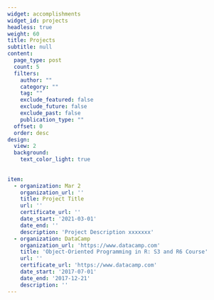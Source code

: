 ```yaml
---
widget: accomplishments
widget_id: projects
headless: true
weight: 60
title: Projects
subtitle: null
content:
  page_type: post
  count: 5
  filters:
    author: ""
    category: ""
    tag: ""
    exclude_featured: false
    exclude_future: false
    exclude_past: false
    publication_type: ""
  offset: 0
  order: desc
design:
  view: 2
  background:
    text_color_light: true
    
    
item:
  - organization: Mar 2
    organization_url: ''
    title: Project Title
    url: ''
    certificate_url: ''
    date_start: '2021-03-01'
    date_end: ''
    description: 'Project Description xxxxxxx'
  - organization: DataCamp
    organization_url: 'https://www.datacamp.com'
    title: 'Object-Oriented Programming in R: S3 and R6 Course'
    url: ''
    certificate_url: 'https://www.datacamp.com'
    date_start: '2017-07-01'
    date_end: '2017-12-21'
    description: ''
---
```

